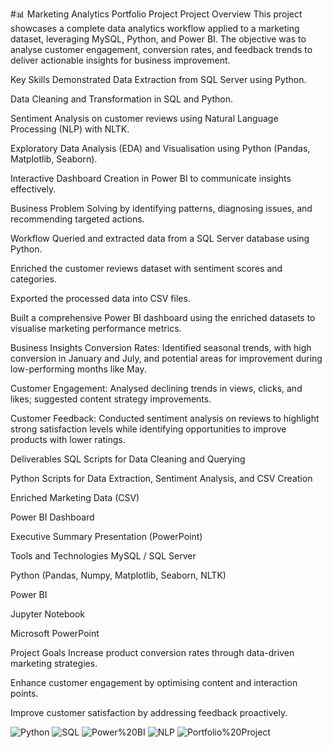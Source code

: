 #📊 Marketing Analytics Portfolio Project
Project Overview
This project showcases a complete data analytics workflow applied to a marketing dataset, leveraging MySQL, Python, and Power BI. The objective was to analyse customer engagement, conversion rates, and feedback trends to deliver actionable insights for business improvement.

Key Skills Demonstrated
Data Extraction from SQL Server using Python.

Data Cleaning and Transformation in SQL and Python.

Sentiment Analysis on customer reviews using Natural Language Processing (NLP) with NLTK.

Exploratory Data Analysis (EDA) and Visualisation using Python (Pandas, Matplotlib, Seaborn).

Interactive Dashboard Creation in Power BI to communicate insights effectively.

Business Problem Solving by identifying patterns, diagnosing issues, and recommending targeted actions.

Workflow
Queried and extracted data from a SQL Server database using Python.

Enriched the customer reviews dataset with sentiment scores and categories.

Exported the processed data into CSV files.

Built a comprehensive Power BI dashboard using the enriched datasets to visualise marketing performance metrics.

Business Insights
Conversion Rates: Identified seasonal trends, with high conversion in January and July, and potential areas for improvement during low-performing months like May.

Customer Engagement: Analysed declining trends in views, clicks, and likes; suggested content strategy improvements.

Customer Feedback: Conducted sentiment analysis on reviews to highlight strong satisfaction levels while identifying opportunities to improve products with lower ratings.

Deliverables
SQL Scripts for Data Cleaning and Querying

Python Scripts for Data Extraction, Sentiment Analysis, and CSV Creation

Enriched Marketing Data (CSV)

Power BI Dashboard

Executive Summary Presentation (PowerPoint)

Tools and Technologies
MySQL / SQL Server

Python (Pandas, Numpy, Matplotlib, Seaborn, NLTK)

Power BI

Jupyter Notebook

Microsoft PowerPoint

Project Goals
Increase product conversion rates through data-driven marketing strategies.

Enhance customer engagement by optimising content and interaction points.

Improve customer satisfaction by addressing feedback proactively.



![Python](https://img.shields.io/badge/Python-3.8%2B-blue)
![SQL](https://img.shields.io/badge/SQL-Server-informational)
![Power%20BI](https://img.shields.io/badge/Power%20BI-Data%20Visualization-yellow)
![NLP](https://img.shields.io/badge/NLP-Sentiment%20Analysis-green)
![Portfolio%20Project](https://img.shields.io/badge/Portfolio-Project-important)

